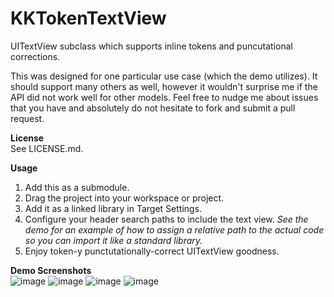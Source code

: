 KKTokenTextView
===============

UITextView subclass which supports inline tokens and puncutational corrections.

This was designed for one particular use case (which the demo utilizes). It should support many others as well, however it wouldn't surprise me if the API did not work well for other models. Feel free to nudge me about issues that you have and absolutely do not hesitate to fork and submit a pull request.

**License**  
See LICENSE.md.

**Usage**      

1. Add this as a submodule.  
2. Drag the project into your workspace or project.  
3. Add it as a linked library in Target Settings.
4. Configure your header search paths to include the text view. *See the demo for an example of how to assign a relative path to the actual code so you can import it like a standard library.*
5. Enjoy token-y punctutationally-correct UITextView goodness.

**Demo Screenshots**  
![image](https://files.app.net/7v8h27uV.png)
![image](https://files.app.net/7v8pKt54.png)
![image](https://files.app.net/7v8zsDz-.png)
![image](https://files.app.net/7v8rdjm1.png)